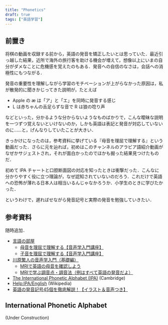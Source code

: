```yaml
---
title: "Phonetics"
draft: true
tags: ["英語学習"]
---
```


## 前置き
将棋の動画を収録する前から，英語の発音を矯正したいとは思っていた．最近引っ越した結果，近所で海外の旅行客を助ける機会が増えて，想像以上にいまの自分がダメなことに危機感を覚えたのもある．発音への自信のなさは，会話への消極性にもつながる．

発音の重要性を理解しながら学習のモチベーションが上がらなかった原因は，私が散発的に聞きかじってきた説明が，たとえば
- Apple の æ は「ア」と「エ」を同時に発音する感じ
- L は赤ちゃんの舌足らずな音で R は狼の唸り声

などといった，分かるような分からないようなものばかりで，こんな曖昧な説明を一つずつ覚えないといけないのか，しかも英語は表記と発音が対応していないのに……と，げんなりしていたことが大きい．

きっかけになったのは，参考資料に挙げている『母音を理屈で理解する』という動画だった．さらに元を辿れば，初めはこのチャンネルのアラビア語紹介動画がなぜかサジェストされ，それが面白かったのでほかも掘った結果見つけたものだ．

初めて IPA チャートと口腔断面図の対応を知ったときは衝撃だった．こんなに分かりやすく役に立つ理論が，なぜ認知されていないのだろう．これだけで英語への恐怖が薄れる日本人は相当いるんじゃなかろうか．小学生のときに学びたかった．

というわけで，遅ればせながら発音記号と実際の発音を勉強していきたい．

## 参考資料
随時追加．
- [言語の部屋](https://www.youtube.com/@Gengo_No_Heya/featured)
  - [母音を理屈で理解する【音声学入門講座】](https://youtu.be/7905IhIa1oY?si=DJkZkHMeAzBAwdz7)
  - [子音を理屈で理解する【音声学入門講座】](https://youtu.be/1Bv1uMKqG7E?si=xvaIs7TYJs9-Chri)
- [川原繁人の音声学入門（基礎編）](https://www.youtube.com/playlist?list=PLdrzcCNXDQp3a9qIryGOIJjqXy3OhRXWa)
  - [MRIで英語の母音を確認しよう](https://youtu.be/XDnBPvMO2Q4?si=D1W4InF0Lh1LRBLs)
  - [MRIで学ぶ調音点・調音法（例はすべて英語の発音だよ）](https://youtu.be/Av_-44zImMI?si=AzkrLPr2vAEoV7-O)
- [The International Phonetic Alphabet (IPA)](https://www.cambridge.org/features/IPAchart/) (Cambridge)
- [Help:IPA/English](https://en.wikipedia.org/wiki/Help:IPA/English) (Wikipedia)
- [英語の発音記号45個を徹底解説！【イラスト＆音声つき】](https://eikaiwa.dmm.com/blog/learning-english/tips/phonetic-alphabets/)

## International Phonetic Alphabet
(Under Construction)

